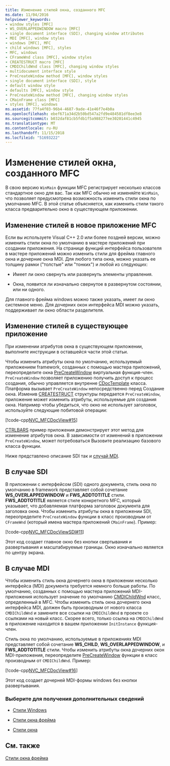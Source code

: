 ```yaml
---
title: Изменение стилей окна, созданного MFC
ms.date: 11/04/2016
helpviewer_keywords:
- window styles [MFC]
- WS_OVERLAPPEDWINDOW macro [MFC]
- single document interface (SDI), changing window attributes
- MDI [MFC], window styles
- windows [MFC], MFC
- child windows [MFC], styles
- MFC, windows
- CFrameWnd class [MFC], window styles
- CREATESTRUCT macro [MFC]
- CMDIChildWnd class [MFC], changing window styles
- multidocument interface style
- PreCreateWindow method [MFC], window styles
- single document interface (SDI), style
- default window style
- defaults [MFC], window style
- PreCreateWindow method [MFC], changing window styles
- CMainFrame class [MFC]
- styles [MFC], windows
ms.assetid: 77fa4f03-96b4-4687-9ade-41e46f7e4b0a
ms.openlocfilehash: ebef671a34d2b50bd547a2fd9e484581df8ee3e8
ms.sourcegitcommit: b032daf81cb5fdb1f5a988277ee30201441c4945
ms.translationtype: MT
ms.contentlocale: ru-RU
ms.lasthandoff: 11/15/2018
ms.locfileid: "51693222"
---
```

# <a name="changing-the-styles-of-a-window-created-by-mfc"></a>Изменение стилей окна, созданного MFC

В свою версию `WinMain` функции MFC регистрирует несколько классов стандартное окно для вас. Так как MFC обычно не изменяйте `WinMain`, что позволяет предусмотрена возможность изменить стили окна по умолчанию MFC. В этой статье объясняется, как изменить стили такого класса предварительно окно в существующем приложении.

##  <a name="_core_changing_styles_in_a_new_mfc_application"></a> Изменение стилей в новое приложение MFC

Если вы используете Visual C++ 2.0 или более поздней версии, можно изменить стили окна по умолчанию в мастере приложений при создании приложения. На странице функций интерфейса пользователя в мастере приложений можно изменить стили для фрейма главного окна и дочерние окна MDI. Для любого типа окна, можно указать ее толщину рамки ("толстые" или "тонких") и любой из следующих:

- Имеет ли окно свернуть или развернуть элементы управления.

- Окна, появится ли изначально свернутое в развернутом состоянии, или ни одного.

Для главного фрейма windows можно также указать, имеет ли окно системное меню. Для дочерних окон интерфейса MDI можно указать, поддерживает ли окно области разделителя.

##  <a name="_core_changing_styles_in_an_existing_application"></a> Изменение стилей в существующее приложение

При изменении атрибутов окна в существующем приложении, выполните инструкции в оставшейся части этой статьи.

Чтобы изменить атрибуты окна по умолчанию, используемый приложением framework, созданных с помощью мастера приложений, переопределите окна [PreCreateWindow](../mfc/reference/cwnd-class.md#precreatewindow) виртуальная функция-член. `PreCreateWindow` позволяет приложению получить доступ к процесс создания, обычно управляется внутренне [CDocTemplate](../mfc/reference/cdoctemplate-class.md) класса. Платформа вызывает `PreCreateWindow` непосредственно перед Создание окна. Изменив [CREATESTRUCT](../mfc/reference/createstruct-structure.md) структуры передается `PreCreateWindow`, приложение может изменить атрибуты, используемые для создания окна. Например чтобы убедиться, что окно не использует заголовок, используйте следующие побитовой операции:

[!code-cpp[NVC_MFCDocView#15](../mfc/codesnippet/cpp/changing-the-styles-of-a-window-created-by-mfc_1.cpp)]

[CTRLBARS](../visual-cpp-samples.md) пример приложения демонстрирует этот метод для изменение атрибутов окна. В зависимости от изменений в приложении `PreCreateWindow`, может потребоваться Вызовите реализацию базового класса функции.

Ниже представлено описание SDI так и [случай MDI](#_core_the_mdi_case).

##  <a name="_core_the_sdi_case"></a> В случае SDI

В приложении с интерфейсом (SDI) одного документа, стиль окна по умолчанию в framework представляет собой сочетание **WS_OVERLAPPEDWINDOW** и **FWS_ADDTOTITLE** стили. **FWS_ADDTOTITLE** является стиле конкретного MFC, который указывает, что добавляемая платформа заголовок документа для заголовка окна. Чтобы изменить атрибуты окна в приложении SDI, переопределите `PreCreateWindow` функции в класс производным от `CFrameWnd` (который имена мастера приложений `CMainFrame`). Пример:

[!code-cpp[NVC_MFCDocViewSDI#11](../mfc/codesnippet/cpp/changing-the-styles-of-a-window-created-by-mfc_2.cpp)]

Этот код создает главное окно без кнопки свертывания и развертывания и масштабируемые границы. Окно изначально является по центру экрана.

##  <a name="_core_the_mdi_case"></a> В случае MDI

Чтобы изменить стиль окна дочернего окна в приложении несколько интерфейса (MDI) документа требуется немного больше работы. По умолчанию, созданных с помощью мастера приложений MDI-приложения использует значение по умолчанию [CMDIChildWnd](../mfc/reference/cmdichildwnd-class.md) класс, определенный в MFC. Чтобы изменить стиль окна дочернего окна интерфейса MDI, должен быть производным от нового класса `CMDIChildWnd` и замените все ссылки на `CMDIChildWnd` в проекте со ссылками на новый класс. Скорее всего, только ссылка на `CMDIChildWnd` в приложение находится в вашем приложении `InitInstance` функция-член.

Стиль окна по умолчанию, используемые в приложениях MDI представляет собой сочетание **WS_CHILD**, **WS_OVERLAPPEDWINDOW**, и **FWS_ADDTOTITLE** стили. Чтобы изменить атрибуты окна дочерних окон MDI-приложения, переопределите [PreCreateWindow](../mfc/reference/cwnd-class.md#precreatewindow) функции в класс производным от `CMDIChildWnd`. Пример:

[!code-cpp[NVC_MFCDocView#16](../mfc/codesnippet/cpp/changing-the-styles-of-a-window-created-by-mfc_3.cpp)]

Этот код создает дочерней MDI-формы windows без кнопки развертывания.

### <a name="what-do-you-want-to-know-more-about"></a>Выберите для получения дополнительных сведений

- [Стили Windows](../mfc/reference/styles-used-by-mfc.md#window-styles)

- [Стили окна фрейма](../mfc/frame-window-styles-cpp.md)

- [Стили окна](/windows/desktop/winmsg/window-styles)

## <a name="see-also"></a>См. также

[Стили окна фрейма](../mfc/frame-window-styles-cpp.md)

